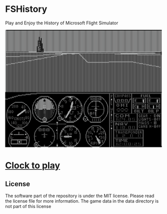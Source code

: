 # FSHistory
Play and Enjoy the History of Microsoft Flight Simulator

![web demonstration](images/slides.gif)

# **[Clock to play][project demo]**

## License

The software part of the repository is under the MIT license. Please read the license file for more information. The game data in the data directory is not part of this license

[project demo]: https://s-macke.github.io/FSHistory/

